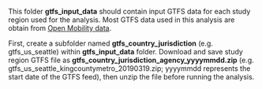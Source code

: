 This folder **gtfs_input_data** should contain input GTFS data for each study region used for the analysis. Most GTFS data used in this analysis are obtain from [Open Mobility data](https://transitfeeds.com/).  

First, create a subfolder named **gtfs_country_jurisdiction** (e.g. gtfs_us_seattle) within **gtfs_input_data** folder. Download and save study region GTFS file as **gtfs_country_jurisdiction_agency_yyyymmdd.zip** (e.g. gtfs_us_seattle_kingcountymetro_20190319.zip; yyyymmdd represents the start date of the GTFS feed), then unzip the file before running the analysis.
